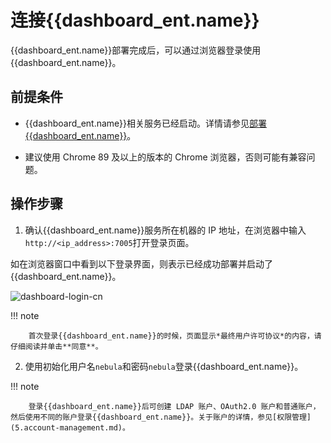 # 连接{{dashboard_ent.name}}

{{dashboard_ent.name}}部署完成后，可以通过浏览器登录使用{{dashboard_ent.name}}。

## 前提条件

- {{dashboard_ent.name}}相关服务已经启动。详情请参见[部署{{dashboard_ent.name}}](2.deploy-connect-dashboard-ent.md)。

- 建议使用 Chrome 89 及以上的版本的 Chrome 浏览器，否则可能有兼容问题。

## 操作步骤

1. 确认{{dashboard_ent.name}}服务所在机器的 IP 地址，在浏览器中输入`http://<ip_address>:7005`打开登录页面。

  如在浏览器窗口中看到以下登录界面，则表示已经成功部署并启动了{{dashboard_ent.name}}。

  ![dashboard-login-cn](https://docs-cdn.nebula-graph.com.cn/figures/login_230516_cn.png)

  !!! note

        首次登录{{dashboard_ent.name}}的时候，页面显示*最终用户许可协议*的内容，请仔细阅读并单击**同意**。

2. 使用初始化用户名`nebula`和密码`nebula`登录{{dashboard_ent.name}}。

  !!! note

        登录{{dashboard_ent.name}}后可创建 LDAP 账户、OAuth2.0 账户和普通账户，然后使用不同的账户登录{{dashboard_ent.name}}。关于账户的详情，参见[权限管理](5.account-management.md)。
